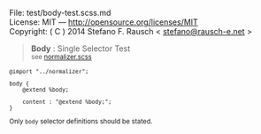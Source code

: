 File:      test/body-test.scss.md  
License:   MIT — http://opensource.org/licenses/MIT  
Copyright: ( C ) 2014 Stefano F. Rausch < stefano@rausch-e.net >

> **Body** : Single Selector Test  
> <small> see [normalizer.scss](../normalizer.scss.md) </smalll>

    @import "../normalizer";

    body {
        @extend %body;

        content : "@extend %body;";
    }

Only `body` selector definitions should be stated.
